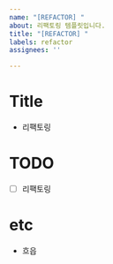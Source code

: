 ```yaml
---
name: "[REFACTOR] "
about: 리팩토링 템플릿입니다.
title: "[REFACTOR] "
labels: refactor
assignees: ''

---
```


# Title

- 리팩토링

# TODO

- [ ] 리팩토링

# etc

- 흐읍

